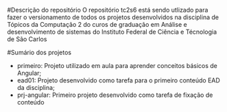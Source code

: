 #Descrição do repositório
O repositório tc2s6 está sendo utlizado para fazer o versionamento de todos os projetos desenvolvidos na disciplina de 
Tópicos da Computação 2 do curos de graduação em Análise e desenvolvimento de sistemas do Instituto Federal de Ciência e Técnologia de São Carlos

#Sumário dos projetos
- primeiro: Projeto utilizado em aula para aprender conceitos básicos de Angular;
- ead01: Projeto desenvolvido como tarefa para o primeiro conteúdo EAD da disciplina;
- prj-angular: Primeiro projeto desenvolvido como tarefa de fixação de conteúdo
